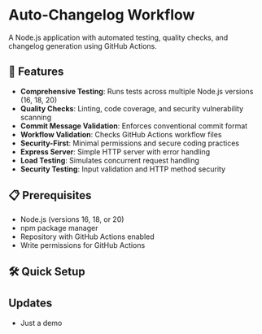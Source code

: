# Auto-Changelog Workflow

A Node.js application with automated testing, quality checks, and changelog generation using GitHub Actions.

## 🚀 Features

- **Comprehensive Testing**: Runs tests across multiple Node.js versions (16, 18, 20)
- **Quality Checks**: Linting, code coverage, and security vulnerability scanning
- **Commit Message Validation**: Enforces conventional commit format
- **Workflow Validation**: Checks GitHub Actions workflow files
- **Security-First**: Minimal permissions and secure coding practices
- **Express Server**: Simple HTTP server with error handling
- **Load Testing**: Simulates concurrent request handling
- **Security Testing**: Input validation and HTTP method security

## 📋 Prerequisites

- Node.js (versions 16, 18, or 20)
- npm package manager
- Repository with GitHub Actions enabled
- Write permissions for GitHub Actions

## 🛠️ Quick Setup


## Updates
- Just a demo

